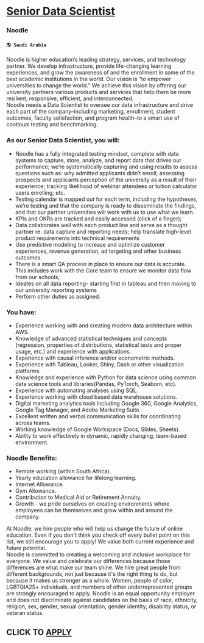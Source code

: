 # [Senior Data Scientist](https://www.remotewlb.com/apply/senior-data-scientist-66610)  
### Noodle  
#### `🌎 Saudi Arabia`  
Noodle is higher education’s leading strategy, services, and technology partner. We develop infrastructure, provide life-changing learning experiences, and grow the awareness of and the enrollment in some of the best academic institutions in the world. Our vision is “to empower universities to change the world.” We achieve this vision by offering our university partners various products and services that help them be more resilient, responsive, efficient, and interconnected.  
Noodle needs a Data Scientist to oversee our data infrastructure and drive each part of the company–including marketing, enrollment, student outcomes, faculty satisfaction, and program health–to a smart use of continual testing and benchmarking.

### As our Senior Data Scientist, you will:

  * Noodle has a fully integrated testing mindset, complete with data systems to capture, store, analyze, and report data that drives our performance; we’re systematically capturing and using results to assess questions such as: why admitted applicants didn’t enroll; assessing prospects and applicants perception of the university as a result of their experience; tracking likelihood of webinar attendees or tuition calculator users enrolling; etc. 
  * Testing calendar is mapped out for each term, including the hypotheses, we’re testing and that the company is ready to disseminate the findings, and that our partner universities will work with us to use what we learn.
  * KPIs and OKRs are tracked and easily accessed (click of a finger); 
  * Data collaborates well with each product line and serve as a thought partner re: data capture and reporting needs; help translate high-level product requirements into technical requirements
  * Use predictive modeling to increase and optimize customer experiences, revenue generation, ad targeting and other business outcomes.
  * There is a smart QA process in place to ensure our data is accurate. This includes work with the Core team to ensure we monitor data flow from our schools; 
  * Ideates on all data reporting- starting first in tableau and then moving to our university reporting systems 
  * Perform other duties as assigned. 

### You have:

  * Experience working with and creating modern data architecture within AWS.
  * Knowledge of advanced statistical techniques and concepts (regression, properties of distributions, statistical tests and proper usage, etc.) and experience with applications.
  * Experience with causal inference and/or econometric methods.
  * Experience with Tableau, Looker, Shiny, Dash or other visualization platforms.
  * Knowledge and experience with Python for data science using common data science tools and libraries(Pandas, PyTorch, Seaborn, etc).
  * Experience with automating analyses using SQL.
  * Experience working with cloud based data warehouse solutions.
  * Digital marketing analytics tools including Google 360, Google Analytics, Google Tag Manager, and Adobe Marketing Suite.
  * Excellent written and verbal communication skills for coordinating across teams.
  * Working knowledge of Google Workspace (Docs, Slides, Sheets).
  * Ability to work effectively in dynamic, rapidly changing, team-based environment.

###  Noodle Benefits:

  * Remote working (within South Africa).
  * Yearly education allowance for lifelong learning.
  * Internet Allowance.
  * Gym Allowance.
  * Contribution to Medical Aid or Retirement Annuity.
  * Growth - we pride ourselves on creating environments where employees can be themselves and grow within and around the company.

At Noodle, we hire people who will help us change the future of online education. Even if you don't think you check off every bullet point on this list, we still encourage you to apply! We value both current experience and future potential.  
Noodle is committed to creating a welcoming and inclusive workplace for everyone. We value and celebrate our differences because those differences are what make our team shine. We hire great people from different backgrounds, not just because it's the right thing to do, but because it makes us stronger as a whole. Women, people of color, LGBTQIA2S+ individuals, and members of other underrepresented groups are strongly encouraged to apply. Noodle is an equal opportunity employer and does not discriminate against candidates on the basis of race, ethnicity, religion, sex, gender, sexual orientation, gender identity, disability status, or veteran status.  
## CLICK TO [APPLY](https://www.remotewlb.com/apply/senior-data-scientist-66610)


